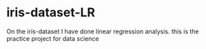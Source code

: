 # iris-dataset-LR
On the iris-dataset I have done linear regression analysis. this is the practice project for data science  
